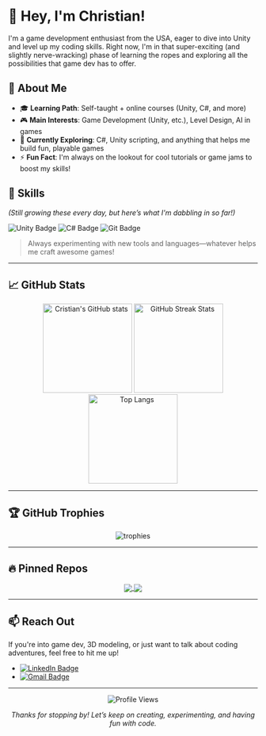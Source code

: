 # 👋 Hey, I'm Christian!

I'm a game development enthusiast from the USA, eager to dive into Unity and level up my coding skills. Right now, I'm in that super-exciting (and slightly nerve-wracking) phase of learning the ropes and exploring all the possibilities that game dev has to offer.

## 💼 About Me

- 🎓 **Learning Path**: Self-taught + online courses (Unity, C#, and more)
- 🎮 **Main Interests**: Game Development (Unity, etc.), Level Design, AI in games
- 🌱 **Currently Exploring**: C#, Unity scripting, and anything that helps me build fun, playable games
- ⚡ **Fun Fact**: I'm always on the lookout for cool tutorials or game jams to boost my skills!

## 🚀 Skills

*(Still growing these every day, but here’s what I'm dabbling in so far!)*

<div>
  <img src="https://img.shields.io/badge/Unity-100000?style=for-the-badge&logo=unity&logoColor=white" alt="Unity Badge"/>
  <img src="https://img.shields.io/badge/C%23-239120?style=for-the-badge&logo=c-sharp&logoColor=white" alt="C# Badge"/>
  <img src="https://img.shields.io/badge/blender-%23F5792A.svg?style=for-the-badge&logo=blender&logoColor=white" alt="Git Badge"/>
</div>

> Always experimenting with new tools and languages—whatever helps me craft awesome games!

---

## 📈 GitHub Stats

<div align="center">
  
  <!-- Profile Stats -->
  <img src="https://github-readme-stats.vercel.app/api?username=Christian-Ramirez37&show_icons=true&theme=radical" alt="Cristian's GitHub stats" height="180px"/>

  <!-- Streaks -->
  <img src="https://github-readme-streak-stats.herokuapp.com?user=Christian-Ramirez37&theme=radical&hide_border=true&date_format=M%20j%5B%2C%20Y%5D" alt="GitHub Streak Stats" height="180px"/>

  <!-- Top Languages -->
  <img src="https://github-readme-stats.vercel.app/api/top-langs/?username=Christian-Ramirez37&layout=compact&theme=radical" alt="Top Langs" height="180px"/>

</div>

---

## 🏆 GitHub Trophies

<div align="center">
  <img src="https://github-profile-trophy.vercel.app/?username=Christian-Ramirez37&theme=radical&no-frame=true&row=1&column=7" alt="trophies" />
</div>

---

## 🔥 Pinned Repos

<div align="center">
  
  <!-- Example pinned repos (adjust to your actual repos) -->
  <a href="https://github.com/Christian-Ramirez37/Unity-Platformer-Demo">
    <img align="center" src="https://github-readme-stats.vercel.app/api/pin/?username=Christian-Ramirez37e&repo=Unity-Platformer-Demo&theme=radical" />
  </a>
  <a href="https://github.com/Christian-Ramirez37/CSharp-Basics-Workshop">
    <img align="center" src="https://github-readme-stats.vercel.app/api/pin/?username=Christian-Ramirez37&repo=CSharp-Basics-Workshop&theme=radical" />
  </a>
  
</div>

---

## 📫 Reach Out

If you're into game dev, 3D modeling, or just want to talk about coding adventures, feel free to hit me up!

- [![LinkedIn Badge](https://img.shields.io/badge/-LinkedIn-2867B2?style=flat-square&logo=linkedin&logoColor=white)](https://www.linkedin.com/in/christian-ram-b916b9384)
- [![Gmail Badge](https://img.shields.io/badge/-ChRamplny@gmail.com-c14438?style=flat-square&logo=Gmail&logoColor=white&link=mailto:ChRamplny@gmail.com)](mailto:ChRamplny@gmail.com)

---

<div align="center">
  
  ![Profile Views](https://komarev.com/ghpvc/?username=Christian-Ramirez37&style=flat-square)

  *Thanks for stopping by! Let’s keep on creating, experimenting, and having fun with code.*
  
</div>


